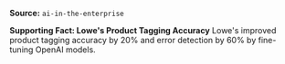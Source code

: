 **Source:** `ai-in-the-enterprise`

**Supporting Fact: Lowe's Product Tagging Accuracy**
Lowe's improved product tagging accuracy by 20% and error detection by 60% by fine-tuning OpenAI models.
